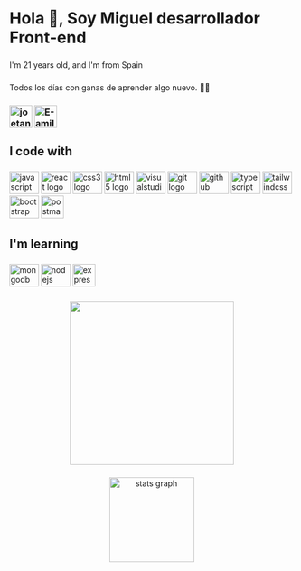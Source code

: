 <h1 align="left">Hola 👋, Soy Miguel desarrollador Front-end</h1>

###

<p align="left">I'm 21 years old, and I'm from Spain</p>

###

<p align="left">Todos los días con ganas de aprender algo nuevo. 👩‍💻</p>

###

<h3><a href="https://www.linkedin.com/in/MiguelÁngelMoya/" target="blank"><img align="center" src="https://noticon-static.tammolo.com/dgggcrkxq/image/upload/v1577931228/noticon/m7laxwx6s1m5thit9ldj.png" alt="joetancy" height="40" width="40" /></a>
<a href="mailto:miguel.angel01moya@gmail.com" target="blank"><img align="center" src="https://noticon-static.tammolo.com/dgggcrkxq/image/upload/v1567061475/noticon/tnz5tvci1qdslmibbp14.png" alt="E-amil" height="40" width="40" /></a></h3>

<h2 align="left">I code with</h2>

###

<div align="left">
  <img src="https://cdn.jsdelivr.net/gh/devicons/devicon/icons/javascript/javascript-original.svg" height="40" width="52" alt="javascript logo"  />
  <img src="https://cdn.jsdelivr.net/gh/devicons/devicon/icons/react/react-original.svg" height="40" width="52" alt="react logo"  />
  <img src="https://cdn.jsdelivr.net/gh/devicons/devicon/icons/css3/css3-original.svg" height="40" width="52" alt="css3 logo"  />
  <img src="https://cdn.jsdelivr.net/gh/devicons/devicon/icons/html5/html5-original.svg" height="40" width="52" alt="html5 logo"  />
  <img src="https://cdn.jsdelivr.net/gh/devicons/devicon/icons/visualstudio/visualstudio-plain.svg" height="40" width="52" alt="visualstudio logo"  />
  <img src="https://cdn.jsdelivr.net/gh/devicons/devicon/icons/git/git-original.svg" height="40" width="52" alt="git logo"  />
  <img src="https://cdn.jsdelivr.net/gh/devicons/devicon/icons/github/github-original.svg" height="40" width="52" alt="github logo"  />
  <img src="https://cdn.jsdelivr.net/gh/devicons/devicon/icons/typescript/typescript-original.svg" height="40" width="52" alt="typescript logo"  />
  <img src="https://cdn.jsdelivr.net/gh/devicons/devicon/icons/tailwindcss/tailwindcss-original-wordmark.svg" height="40" width="52" alt="tailwindcss logo"  />
  <img src="https://cdn.jsdelivr.net/gh/devicons/devicon/icons/bootstrap/bootstrap-original.svg" height="40" width="52" alt="bootstrap logo"  />
  <img src="https://www.vectorlogo.zone/logos/getpostman/getpostman-icon.svg" alt="postman" width="40"> 
</div>

###

<h2 align="left">I'm learning</h2>

###

<div align="left">
 <img src="https://cdn.jsdelivr.net/gh/devicons/devicon/icons/mongodb/mongodb-original.svg" height="40" width="52" alt="mongodb logo"  />
  <img src="https://cdn.jsdelivr.net/gh/devicons/devicon/icons/nodejs/nodejs-original.svg" height="40" width="52" alt="nodejs logo"  />
  <img src="https://www.samuelathanas.com/images/skills/backend/express.png" alt="express" width="40">
</div>

###

<div align="center">
  <img height="290" src="https://i.gifer.com/Jvue.gif"  />
</div>

###

<div align="center">
  <img src="https://github-readme-stats.vercel.app/api?hide_title=false&hide_rank=false&show_icons=true&include_all_commits=true&count_private=true&disable_animations=false&theme=dracula&locale=en&hide_border=false&username=miguelangeldevlp" height="150" alt="stats graph"  />
</div>
